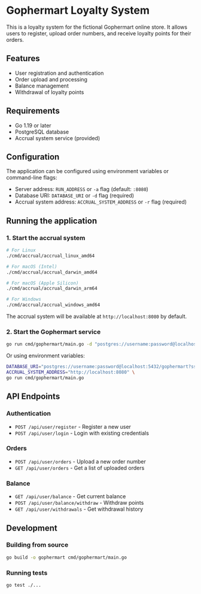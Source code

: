 # Gophermart Loyalty System

This is a loyalty system for the fictional Gophermart online store. It allows users to register, upload order numbers, and receive loyalty points for their orders.

## Features

- User registration and authentication
- Order upload and processing
- Balance management
- Withdrawal of loyalty points

## Requirements

- Go 1.19 or later
- PostgreSQL database
- Accrual system service (provided)

## Configuration

The application can be configured using environment variables or command-line flags:

- Server address: `RUN_ADDRESS` or `-a` flag (default: `:8080`)
- Database URI: `DATABASE_URI` or `-d` flag (required)
- Accrual system address: `ACCRUAL_SYSTEM_ADDRESS` or `-r` flag (required)

## Running the application

### 1. Start the accrual system

```bash
# For Linux
./cmd/accrual/accrual_linux_amd64

# For macOS (Intel)
./cmd/accrual/accrual_darwin_amd64

# For macOS (Apple Silicon)
./cmd/accrual/accrual_darwin_arm64

# For Windows
./cmd/accrual/accrual_windows_amd64
```

The accrual system will be available at `http://localhost:8080` by default.

### 2. Start the Gophermart service

```bash
go run cmd/gophermart/main.go -d "postgres://username:password@localhost:5432/gophermart?sslmode=disable" -r "http://localhost:8080"
```

Or using environment variables:

```bash
DATABASE_URI="postgres://username:password@localhost:5432/gophermart?sslmode=disable" \
ACCRUAL_SYSTEM_ADDRESS="http://localhost:8080" \
go run cmd/gophermart/main.go
```

## API Endpoints

### Authentication

- `POST /api/user/register` - Register a new user
- `POST /api/user/login` - Login with existing credentials

### Orders

- `POST /api/user/orders` - Upload a new order number
- `GET /api/user/orders` - Get a list of uploaded orders

### Balance

- `GET /api/user/balance` - Get current balance
- `POST /api/user/balance/withdraw` - Withdraw points
- `GET /api/user/withdrawals` - Get withdrawal history

## Development

### Building from source

```bash
go build -o gophermart cmd/gophermart/main.go
```

### Running tests

```bash
go test ./...
```
